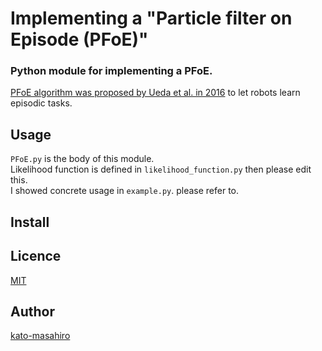 Implementing a "Particle filter on Episode (PFoE)"
====

### Python module for implementing a PFoE.   
[PFoE algorithm was proposed by Ueda et al. in 2016](https://link.springer.com/chapter/10.1007/978-3-319-48036-7_54) to let robots learn episodic tasks.   

## Usage  
```PFoE.py``` is the body of this module.  
Likelihood function is defined in ```likelihood_function.py``` then please edit this.  
I showed concrete usage in ```example.py```. please refer to.

## Install

## Licence

[MIT](https://github.com/tcnksm/tool/blob/master/LICENCE)

## Author

[kato-masahiro](https://github.com/kato-masahiro)

